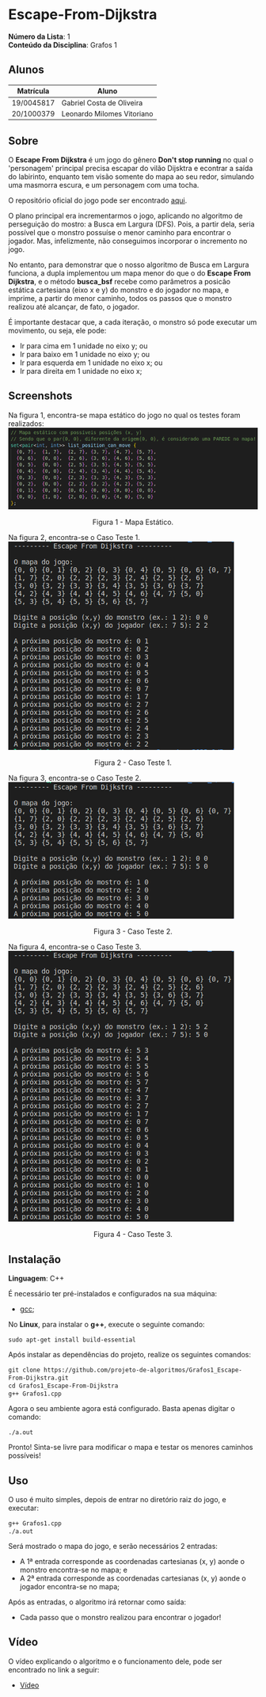 # Escape-From-Dijkstra

**Número da Lista**: 1<br>
**Conteúdo da Disciplina**: Grafos 1<br>

## Alunos
| Matrícula | Aluno |
| -- | -- |
| 19/0045817  | Gabriel Costa de Oliveira      |
| 20/1000379  |  Leonardo Milomes Vitoriano |

## Sobre 

O **Escape From Dijkstra** é um jogo do gênero **Don't stop running** no qual o 'personagem' principal precisa escapar do vilão Dijsktra e econtrar a saída do labirinto, enquanto tem visão somente do mapa ao seu redor, simulando uma masmorra escura, e um personagem com uma tocha.

O repositório oficial do jogo pode ser encontrado [aqui](https://github.com/GameJamFGA-UnB/Escape-From-Dijkstra).

O plano principal era incrementarmos o jogo, aplicando no algoritmo de perseguição do mostro: a Busca em Largura (DFS).  Pois, a partir dela, seria possível que o monstro possuíse o menor caminho para encontrar o jogador. Mas, infelizmente, não conseguimos incorporar o incremento no jogo.

No entanto, para demonstrar que o nosso algoritmo de Busca em Largura funciona, a dupla implementou um mapa menor do que o do **Escape From Dijkstra**, e o método **busca_bsf** recebe como parâmetros a posicão estática cartesiana (eixo x e y) do monstro e do jogador no mapa, e imprime, a partir do menor caminho, todos os passos que o monstro realizou até alcançar, de fato, o jogador.

É importante destacar que, a cada iteração, o monstro só pode executar um movimento, ou seja, ele pode:
- Ir para cima em 1 unidade no eixo y; ou
- Ir para baixo em 1 unidade no eixo y; ou
- Ir para esquerda em 1 unidade no eixo x; ou
- Ir para direita em 1 unidade no eixo x;


## Screenshots

Na figura 1, encontra-se mapa estático do jogo no qual os testes foram realizados:
<img src="assets/mapaEstatico.png">
<p align="center">Figura 1 - Mapa Estático.</p>

Na figura 2, encontra-se o Caso Teste 1.<br>
<img src="assets/caso_teste1.png">
<p align="center">Figura 2 - Caso Teste 1.</p>

Na figura 3, encontra-se o Caso Teste 2.<br>
<img src="assets/caso_teste2.png">
<p align="center">Figura 3 - Caso Teste 2.</p>

Na figura 4, encontra-se o Caso Teste 3.<br>
<img src="assets/caso_teste3.png">
<p align="center">Figura 4 - Caso Teste 3.</p>

## Instalação 
**Linguagem**: C++<br>

É necessário ter pré-instalados e configurados na sua máquina:
- [gcc](https://gcc.gnu.org/);

No **Linux**, para instalar o **g++**, execute o seguinte comando:

    sudo apt-get install build-essential

Após instalar as dependências do projeto, realize os seguintes comandos: 

    git clone https://github.com/projeto-de-algoritmos/Grafos1_Escape-From-Dijkstra.git
    cd Grafos1_Escape-From-Dijkstra
    g++ Grafos1.cpp

Agora o seu ambiente agora está configurado. Basta apenas digitar o comando:

    ./a.out

Pronto! Sinta-se livre para modificar o mapa e testar os menores caminhos possíveis!

## Uso 

O uso é muito simples, depois de entrar no diretório raiz do jogo, e executar:

    g++ Grafos1.cpp
    ./a.out

Será mostrado o mapa do jogo, e serão necessários 2 entradas:
- A 1ª entrada corresponde as coordenadas cartesianas (x, y) aonde o monstro encontra-se no mapa; e
- A 2ª entrada corresponde as coordenadas cartesianas (x, y) aonde o jogador encontra-se no mapa;

Após as entradas, o algoritmo irá retornar como saída:
- Cada passo que o monstro realizou para encontrar o jogador! 

## Vídeo

O vídeo explicando o algoritmo e o funcionamento dele, pode ser encontrado no link a seguir:
- [Vídeo](https://youtu.be/emkVW0FeutQ)



